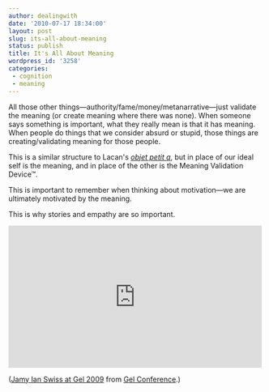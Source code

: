 ```yaml
---
author: dealingwith
date: '2010-07-17 18:34:00'
layout: post
slug: its-all-about-meaning
status: publish
title: It's All About Meaning
wordpress_id: '3258'
categories:
 - cognition
 - meaning
---
```


All those other things—authority/fame/money/metanarrative—just validate the
meaning (or create meaning where there was none). When someone says something
is important, what they really mean is that it has meaning. When people do
things that we consider absurd or stupid, those things are creating/validating
meaning for those people.

This is a similar structure to Lacan's _[objet petit a](https://en.wikipedia.org/wiki/Objet_petit_a)_, but in place of our ideal self is the meaning, and in place of the other is the Meaning Validation Device™.

This is important to remember when thinking about motivation—we are ultimately motivated by the meaning.

This is why stories and empathy are so important.

<iframe src="https://player.vimeo.com/video/9198586" width="500" height="281" frameborder="0" webkitallowfullscreen mozallowfullscreen allowfullscreen></iframe>

(<a href="https://vimeo.com/9198586">Jamy Ian Swiss at Gel 2009</a> from <a href="https://vimeo.com/gelconference">Gel Conference</a>.)

